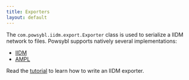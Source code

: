 ```yaml
---
title: Exporters
layout: default
---
```


The `com.powsybl.iidm.export.Exporter` class is used to serialize a IIDM network to files. Powsybl supports natively
several implementations:
- [IIDM](iidm.md)
- [AMPL](cgmes.md)

Read the [tutorial]() to learn how to write an IIDM exporter.
